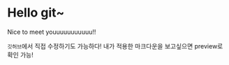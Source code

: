 # Hello git~
Nice to meet youuuuuuuuuuu!!

`깃허브`에서 직접 수정하기도 가능하다!
내가 적용한 마크다운을 보고싶으면 preview로 확인 가능!
